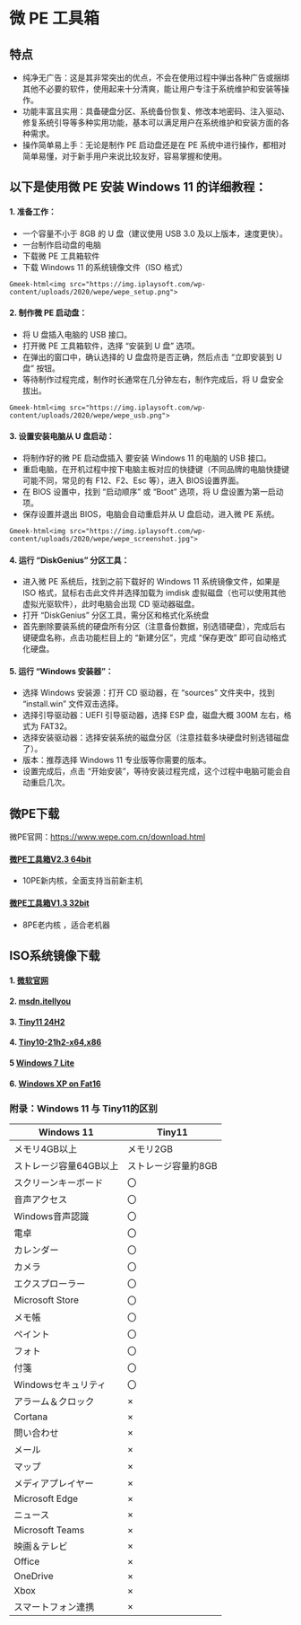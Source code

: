 # 微 PE 工具箱


## 特点
- 纯净无广告：这是其非常突出的优点，不会在使用过程中弹出各种广告或捆绑其他不必要的软件，使用起来十分清爽，能让用户专注于系统维护和安装等操作。
- 功能丰富且实用：具备硬盘分区、系统备份恢复、修改本地密码、注入驱动、修复系统引导等多种实用功能，基本可以满足用户在系统维护和安装方面的各种需求。
- 操作简单易上手：无论是制作 PE 启动盘还是在 PE 系统中进行操作，都相对简单易懂，对于新手用户来说比较友好，容易掌握和使用。


## 以下是使用微 PE 安装 Windows 11 的详细教程：

#### 1. 准备工作：
   - 一个容量不小于 8GB 的 U 盘（建议使用 USB 3.0 及以上版本，速度更快）。
   - 一台制作启动盘的电脑
   - 下载微 PE 工具箱软件
   - 下载 Windows 11 的系统镜像文件（ISO 格式）

`Gmeek-html<img src="https://img.iplaysoft.com/wp-content/uploads/2020/wepe/wepe_setup.png">`

#### 2. 制作微 PE 启动盘：
   - 将 U 盘插入电脑的 USB 接口。
   - 打开微 PE 工具箱软件，选择 “安装到 U 盘” 选项。
   - 在弹出的窗口中，确认选择的 U 盘盘符是否正确，然后点击 “立即安装到 U 盘” 按钮。
   - 等待制作过程完成，制作时长通常在几分钟左右，制作完成后，将 U 盘安全拔出。
 
`Gmeek-html<img src="https://img.iplaysoft.com/wp-content/uploads/2020/wepe/wepe_usb.png">`


#### 3. 设置安装电脑从 U 盘启动：
   - 将制作好的微 PE 启动盘插入 要安装 Windows 11 的电脑的 USB 接口。
   - 重启电脑，在开机过程中按下电脑主板对应的快捷键（不同品牌的电脑快捷键可能不同，常见的有 F12、F2、Esc 等），进入 BIOS设置界面。
   - 在 BIOS 设置中，找到 “启动顺序” 或 “Boot” 选项，将 U 盘设置为第一启动项。
   - 保存设置并退出 BIOS，电脑会自动重启并从 U 盘启动，进入微 PE 系统。

`Gmeek-html<img src="https://img.iplaysoft.com/wp-content/uploads/2020/wepe/wepe_screenshot.jpg">`

#### 4. 运行 “DiskGenius” 分区工具：
   - 进入微 PE 系统后，找到之前下载好的 Windows 11 系统镜像文件，如果是 ISO 格式，鼠标右击此文件并选择加载为 imdisk 虚拟磁盘（也可以使用其他虚拟光驱软件），此时电脑会出现 CD 驱动器磁盘。
   - 打开 “DiskGenius” 分区工具，需分区和格式化系统盘 
   - 首先删除要装系统的硬盘所有分区（注意备份数据，别选错硬盘），完成后右键硬盘名称，点击功能栏目上的 “新建分区”，完成 “保存更改” 即可自动格式化硬盘。


#### 5. 运行 “Windows 安装器”：
   - 选择 Windows 安装源：打开 CD 驱动器，在 “sources” 文件夹中，找到 “install.win” 文件双击选择。
   - 选择引导驱动器：UEFI 引导驱动器，选择 ESP 盘，磁盘大概 300M 左右，格式为 FAT32。
   - 选择安装驱动器：选择安装系统的磁盘分区（注意挂载多块硬盘时别选错磁盘了）。
   - 版本：推荐选择 Windows 11 专业版等你需要的版本。
   - 设置完成后，点击 “开始安装”，等待安装过程完成，这个过程中电脑可能会自动重启几次。


## 微PE下载
微PE官网：https://www.wepe.com.cn/download.html

#### [微PE工具箱V2.3  64bit](https://mirrors.sdu.edu.cn/wepe/WePE_64_V2.3.exe)
  - 10PE新内核，全面支持当前新主机

#### [微PE工具箱V1.3  32bit](https://mirrors.sdu.edu.cn/wepe/WePE_32_V1.3.exe)
  - 8PE老内核 ，适合老机器


## ISO系统镜像下载
#### 1.  [微软官网](https://www.microsoft.com/zh-cn/software-download)
#### 2.  [msdn.itellyou](https://msdn.itellyou.cn/)
#### 3.  [Tiny11 24H2](https://archive.org/details/tiny11-2409)
#### 4.  [Tiny10-21h2-x64,x86](https://archive.org/details/tiny-10-21h2-x64-2209)
#### 5  [Windows 7 Lite](https://archive.org/details/windows-7-lite_202403)
#### 6.  [Windows XP on Fat16](https://archive.org/details/windows-xp-on-fat-16)


###  附录：Windows 11 与 Tiny11的区别

Windows 11 | Tiny11
-- | --
メモリ4GB以上 | メモリ2GB
ストレージ容量64GB以上 | ストレージ容量約8GB
スクリーンキーボード | 〇
音声アクセス | 〇
Windows音声認識 | 〇
電卓 | 〇
カレンダー | 〇
カメラ | 〇
エクスプローラー | 〇
Microsoft Store | 〇
メモ帳 | 〇
ペイント | 〇
フォト | 〇
付箋 | 〇
Windowsセキュリティ | 〇
アラーム＆クロック | ×
Cortana | ×
問い合わせ | ×
メール | ×
マップ | ×
メディアプレイヤー | ×
Microsoft Edge | ×
ニュース | ×
Microsoft Teams | ×
映画＆テレビ | ×
Office | ×
OneDrive | ×
Xbox | ×
スマートフォン連携 | ×

